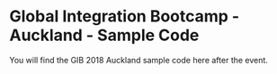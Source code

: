 # Global Integration Bootcamp - Auckland - Sample Code #

You will find the GIB 2018 Auckland sample code here after the event.